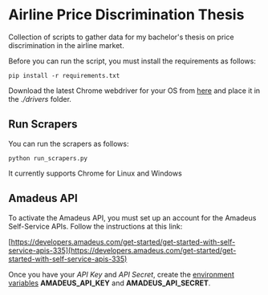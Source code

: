 # Airline Price Discrimination Thesis

Collection of scripts to gather data for my bachelor's thesis on price discrimination in the airline market.

Before you can run the script, you must install the requirements as follows:

```
pip install -r requirements.txt
```
Download the latest Chrome webdriver for your OS from [here](https://sites.google.com/a/chromium.org/chromedriver/downloads)
and place it in the  *./drivers* folder.

## Run Scrapers

You can run the scrapers as follows:

```
python run_scrapers.py
```

It currently supports Chrome for Linux and Windows

## Amadeus API

To activate the Amadeus API, you must set up an account for the Amadeus Self-Service APIs.
Follow the instructions at this link:

[https://developers.amadeus.com/get-started/get-started-with-self-service-apis-335](https://developers.amadeus.com/get-started/get-started-with-self-service-apis-335)

Once you have your *API Key* and *API Secret*, 
create the [environment variables](https://www.schrodinger.com/kb/1842) **AMADEUS_API_KEY** and **AMADEUS_API_SECRET**.
